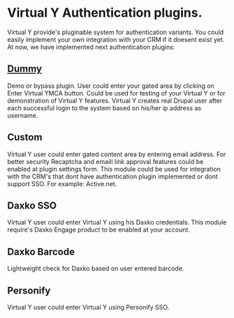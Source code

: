 # Virtual Y Authentication plugins.

Virtual Y provide's pluginable system for authentication variants.
You could easily implement your own integration with your CRM if it doesent exist yet.
At now, we have implemented next authentication plugins:

## [Dummy](/modules/openy_gc_auth/modules/openy_gc_auth_demo/README.md)

Demo or bypass plugin. User could enter your gated area by clicking on Enter Virtual YMCA button.
Could be used for testing of your Virtual Y or for demonstration of Virtual Y features.
Virtual Y creates real Drupal user after each successful login to the system based on his/her ip address as username.

## Custom

Virtual Y user could enter gated content area by entering email address. 
For better security Recaptcha and emaill link approval features could be enabled at plugin settings form.
This module could be used for integration with the CRM's that dont have authentication plugin implemented or dont support SSO.
For example: Active.net.

## Daxko SSO

Virtual Y user could enter Virtual Y using his Daxko credentials. This module require's Daxko Engage product to be enabled at your account.

## Daxko Barcode

Lightweight check for Daxko based on user entered barcode.

## Personify 

Virtual Y user could enter Virtual Y using Personify SSO.



